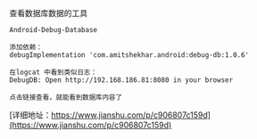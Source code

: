 
查看数据库数据的工具
```
Android-Debug-Database

添加依赖：
debugImplementation 'com.amitshekhar.android:debug-db:1.0.6'

在logcat 中看到类似日志：
DebugDB: Open http://192.168.186.81:8080 in your browser

点击链接查看，就能看到数据库内容了

```
[详细地址：https://www.jianshu.com/p/c906807c159d](https://www.jianshu.com/p/c906807c159d)